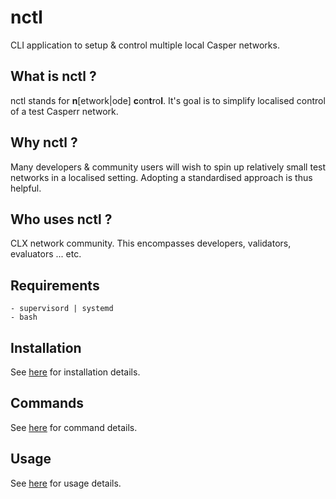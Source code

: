 nctl
===============

CLI application to setup & control multiple local Casper networks. 

What is nctl ?
--------------------------------------

nctl stands for **n**[etwork|ode] **c**on**t**ro**l**.  It's goal is to simplify localised control of a test Casperr network.

Why nctl ?
--------------------------------------

Many developers & community users will wish to spin up relatively small test networks in a localised setting.  Adopting a standardised approach is thus helpful.

Who uses nctl ?
--------------------------------------

CLX network community.  This encompasses developers, validators, evaluators ... etc.

Requirements
--------------------------------------

    - supervisord | systemd
    - bash

Installation
--------------------------------------

See [here](docs/installation.md) for installation details.

Commands
--------------------------------------

See [here](docs/commands.md) for command details.

Usage
--------------------------------------

See [here](docs/usage.md) for usage details.

